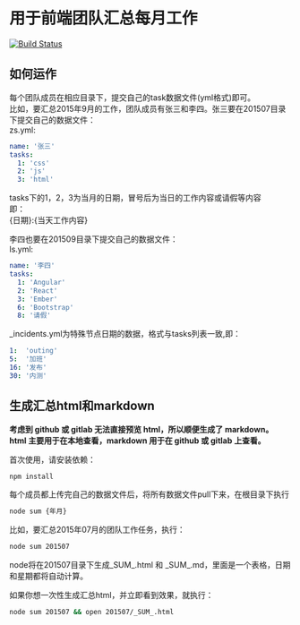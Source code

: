 # 用于前端团队汇总每月工作  
[![Build Status](https://travis-ci.org/stoneChen/task-summary.svg)](https://travis-ci.org/stoneChen/task-summary)  
## 如何运作  

每个团队成员在相应目录下，提交自己的task数据文件(yml格式)即可。  
比如，要汇总2015年9月的工作，团队成员有张三和李四。张三要在201507目录下提交自己的数据文件：  
zs.yml:

```yml
name: '张三'
tasks:
  1: 'css'
  2: 'js'
  3: 'html'
```
tasks下的1，2，3为当月的日期，冒号后为当日的工作内容或请假等内容  
即：  
{日期}:{当天工作内容}  
  
李四也要在201509目录下提交自己的数据文件：  
ls.yml:  

```yml
name: '李四'
tasks:
  1: 'Angular'
  2: 'React'
  3: 'Ember'
  6: 'Bootstrap'
  8: '请假'
```

_incidents.yml为特殊节点日期的数据，格式与tasks列表一致,即：  


```yml
1:  'outing'
5:  '加班'
16: '发布'
30: '内测'
```

## 生成汇总html和markdown
**考虑到 github 或 gitlab 无法直接预览 html，所以顺便生成了 markdown。 html 主要用于在本地查看，markdown 用于在 github 或 gitlab 上查看。**
  
首次使用，请安装依赖：  
```bash
npm install
```

每个成员都上传完自己的数据文件后，将所有数据文件pull下来，在根目录下执行  
```bash
node sum {年月} 
```
比如，要汇总2015年07月的团队工作任务，执行：  
```bash
node sum 201507
```
node将在201507目录下生成\_SUM\_.html 和 \_SUM\_.md，里面是一个表格，日期和星期都将自动计算。

如果你想一次性生成汇总html，并立即看到效果，就执行：
```bash
node sum 201507 && open 201507/_SUM_.html
```



